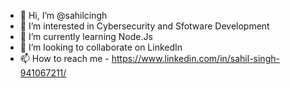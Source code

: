 - 👋 Hi, I’m @sahilcingh
- 👀 I’m interested in Cybersecurity and Sfotware Development
- 🌱 I’m currently learning Node.Js
- 💞️ I’m looking to collaborate on LinkedIn
- 📫 How to reach me - https://www.linkedin.com/in/sahil-singh-941067211/

<!---
sahilcingh/sahilcingh is a ✨ special ✨ repository because its `README.md` (this file) appears on your GitHub profile.
You can click the Preview link to take a look at your changes.
--->
